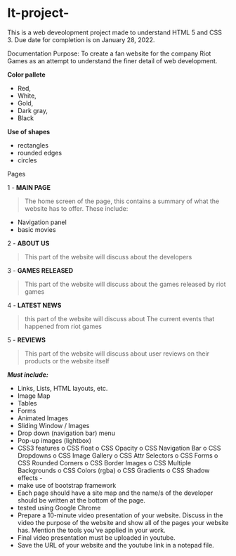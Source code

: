 # It-project-
This is a web deveolopment project made to understand HTML 5 and CSS 3. Due date for completion is on January 28, 2022.


Documentation
Purpose: To create a fan website for the company Riot Games as an attempt to understand the finer detail of web development.


**Color pallete**
- Red,
- White,
- Gold,
- Dark gray,
- Black


**Use of shapes**
- rectangles
- rounded edges
- circles


Pages

1 - **MAIN PAGE**
> The home screen of the page, this contains a summary of what the website has to offer. These include:
- Navigation panel
- basic movies

2 - **ABOUT US**
> This part of the website will discuss about the developers

3 - **GAMES RELEASED**
> This part of the website will discuss about the games released by riot games

4 - **LATEST NEWS**
> this part of the website will discuss about The current events that happened from riot games

5 - **REVIEWS**
> This part of the website will discuss about user reviews on their products or the website itself


***Must include:***

- Links, Lists, HTML layouts, etc.
- Image Map
- Tables
- Forms
- Animated Images
- Sliding Window / Images
- Drop down (navigation bar) menu
- Pop-up images (lightbox)
- CSS3 features o CSS float o CSS Opacity o CSS Navigation Bar o CSS Dropdowns o
  CSS Image Gallery o CSS Attr Selectors o CSS Forms o CSS Rounded Corners o CSS
  Border Images o CSS Multiple Backgrounds o CSS Colors (rgba) o CSS Gradients o
  CSS Shadow effects -
- make use of bootstrap framework
- Each page should have a site map and the name/s of the developer should be written at
  the bottom of the page.
- tested using Google Chrome
- Prepare a 10-minute video presentation of your website. Discuss in the video the
  purpose of the website and show all of the pages your website has. Mention the tools
  you’ve applied in your work.
- Final video presentation must be uploaded in youtube. 
- Save the URL of your website and the youtube link in a
notepad file.
